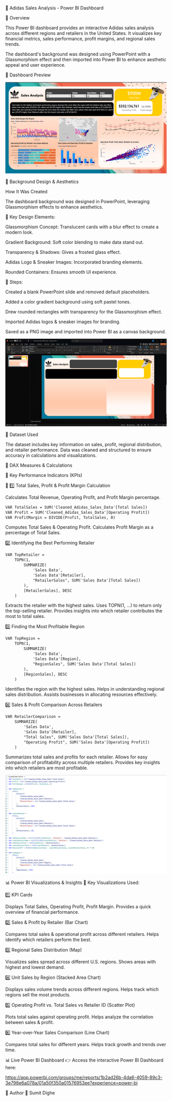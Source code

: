 🎽 Adidas Sales Analysis - Power BI Dashboard

📌 Overview

This Power BI dashboard provides an interactive Adidas sales analysis across different regions and retailers in the United States. It visualizes key financial metrics, sales performance, profit margins, and regional sales trends.

The dashboard's background was designed using PowerPoint with a Glassmorphism effect and then imported into Power BI to enhance aesthetic appeal and user experience.

📸 Dashboard Preview

![Dashboard](Dashboard%20image.png)

🎨 Background Design & Aesthetics

How It Was Created

The dashboard background was designed in PowerPoint, leveraging Glassmorphism effects to enhance aesthetics.

🔹 Key Design Elements:

Glassmorphism Concept: Translucent cards with a blur effect to create a modern look.

Gradient Background: Soft color blending to make data stand out.

Transparency & Shadows: Gives a frosted glass effect.

Adidas Logo & Sneaker Images: Incorporated branding elements.

Rounded Containers: Ensures smooth UI experience.

🔹 Steps:

Created a blank PowerPoint slide and removed default placeholders.

Added a color gradient background using soft pastel tones.

Drew rounded rectangles with transparency for the Glassmorphism effect.

Imported Adidas logos & sneaker images for branding.

Saved as a PNG image and imported into Power BI as a canvas background.

![Powerpoint](Powerpoint%20image.png)

📂 Dataset Used

The dataset includes key information on sales, profit, regional distribution, and retailer performance. Data was cleaned and structured to ensure accuracy in calculations and visualizations.

📝 DAX Measures & Calculations

📂 Key Performance Indicators (KPIs)

🔷 1️⃣ Total Sales, Profit & Profit Margin Calculation

Calculates Total Revenue, Operating Profit, and Profit Margin percentage.

```
VAR TotalSales = SUM('Cleaned_Adidas_Sales_Data'[Total Sales])
VAR Profit = SUM('Cleaned_Adidas_Sales_Data'[Operating Profit])
VAR ProfitMargin = DIVIDE(Profit, TotalSales, 0)

```
Computes Total Sales & Operating Profit.
Calculates Profit Margin as a percentage of Total Sales.

2️⃣ Identifying the Best Performing Retailer

```
VAR TopRetailer =
    TOPN(1,
        SUMMARIZE(
            'Sales Data',
            'Sales Data'[Retailer],
            "RetailerSales", SUM('Sales Data'[Total Sales])
        ),
        [RetailerSales], DESC
    )
```
Extracts the retailer with the highest sales.
Uses TOPN(1, …) to return only the top-selling retailer.
Provides insights into which retailer contributes the most to total sales.

3️⃣ Finding the Most Profitable Region

```
VAR TopRegion =
    TOPN(1,
        SUMMARIZE(
            'Sales Data',
            'Sales Data'[Region],
            "RegionSales", SUM('Sales Data'[Total Sales])
        ),
        [RegionSales], DESC
    )
```
Identifies the region with the highest sales.
Helps in understanding regional sales distribution.
Assists businesses in allocating resources effectively.

4️⃣ Sales & Profit Comparison Across Retailers

```
VAR RetailerComparison =
    SUMMARIZE(
        'Sales Data',
        'Sales Data'[Retailer],
        "Total Sales", SUM('Sales Data'[Total Sales]),
        "Operating Profit", SUM('Sales Data'[Operating Profit])
    )
```
Summarizes total sales and profits for each retailer.
Allows for easy comparison of profitability across multiple retailers.
Provides key insights into which retailers are most profitable.

![Dax](https://github.com/Sumitdighe10/Adidas-US-Sales-Dashboard/blob/main/DAX%20formula%20for%20Dynamic%20Summary.png)

📊 Power BI Visualizations & Insights
📌 Key Visualizations Used:

1️⃣ KPI Cards

Displays Total Sales, Operating Profit, Profit Margin.
Provides a quick overview of financial performance.

2️⃣ Sales & Profit by Retailer (Bar Chart)

Compares total sales & operational profit across different retailers.
Helps identify which retailers perform the best.

3️⃣ Regional Sales Distribution (Map)

Visualizes sales spread across different U.S. regions.
Shows areas with highest and lowest demand.

4️⃣ Unit Sales by Region (Stacked Area Chart)

Displays sales volume trends across different regions.
Helps track which regions sell the most products.

5️⃣ Operating Profit vs. Total Sales vs Retailer ID (Scatter Plot)

Plots total sales against operating profit.
Helps analyze the correlation between sales & profit.

6️⃣ Year-over-Year Sales Comparison (Line Chart)

Compares total sales for different years.
Helps track growth and trends over time.



📊 Live Power BI Dashboard
👉 Access the interactive Power BI Dashboard here:

https://app.powerbi.com/groups/me/reports/1b2ad26b-4da6-4059-89c3-3e798e6a078a/01a50f350a01576953ee?experience=power-bi


👤 Author
🔹 Sumit Dighe




